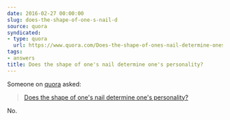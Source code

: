 ```yaml
---
date: 2016-02-27 00:00:00
slug: does-the-shape-of-one-s-nail-d
source: quora
syndicated:
- type: quora
  url: https://www.quora.com/Does-the-shape-of-ones-nail-determine-ones-personality/answer/Roy-Tang
tags:
- answers
title: Does the shape of one's nail determine one's personality?
---
```


Someone on [quora](https://quora.com) asked:

> [Does the shape of one's nail determine one's personality?](https://www.quora.com/Does-the-shape-of-ones-nail-determine-ones-personality/answer/Roy-Tang)


No.